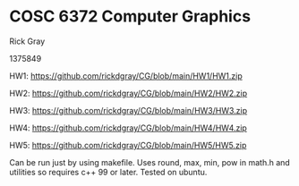 # COSC 6372 Computer Graphics
Rick Gray

1375849

HW1:
https://github.com/rickdgray/CG/blob/main/HW1/HW1.zip

HW2:
https://github.com/rickdgray/CG/blob/main/HW2/HW2.zip

HW3:
https://github.com/rickdgray/CG/blob/main/HW3/HW3.zip

HW4:
https://github.com/rickdgray/CG/blob/main/HW4/HW4.zip

HW5:
https://github.com/rickdgray/CG/blob/main/HW5/HW5.zip


Can be run just by using makefile. Uses round, max, min, pow in math.h and utilities so requires c++ 99 or later. Tested on ubuntu.
